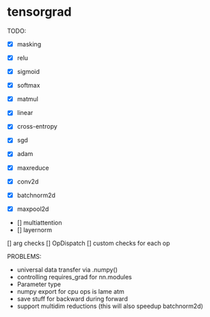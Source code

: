 # tensorgrad
TODO:
- [x] masking
- [x] relu
- [x] sigmoid
- [x] softmax
- [x] matmul
- [x] linear
- [x] cross-entropy
- [x] sgd
- [x] adam

- [x] maxreduce
- [x] conv2d
- [x] batchnorm2d
- [x] maxpool2d

- [] multiattention
- [] layernorm

[] arg checks
    [] OpDispatch
    [] custom checks for each op

PROBLEMS:
- universal data transfer via .numpy()
- controlling requires_grad for nn.modules
- Parameter type
- numpy export for cpu ops is lame atm
- save stuff for backward during forward
- support multidim reductions (this will also speedup batchnorm2d)
